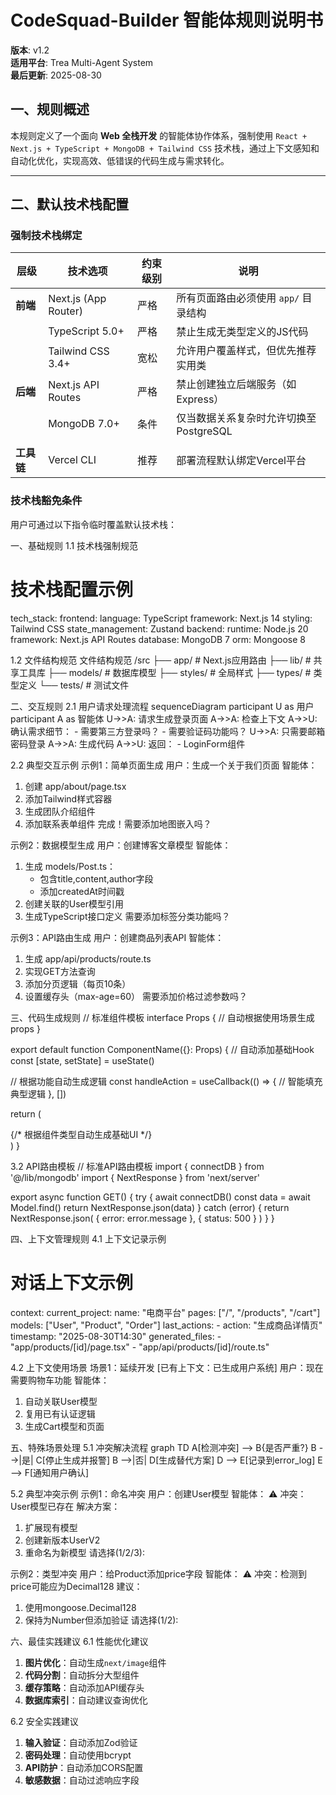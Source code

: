 # CodeSquad-Builder 智能体规则说明书

**版本**: v1.2  
**适用平台**: Trea Multi-Agent System  
**最后更新**: 2025-08-30  

## 一、规则概述
本规则定义了一个面向 **Web 全栈开发** 的智能体协作体系，强制使用 `React + Next.js + TypeScript + MongoDB + Tailwind CSS` 技术栈，通过上下文感知和自动化优化，实现高效、低错误的代码生成与需求转化。

---

## 二、默认技术栈配置
### 强制技术栈绑定
| 层级        | 技术选项                  | 约束级别 | 说明                                                                 |
|-------------|--------------------------|----------|----------------------------------------------------------------------|
| **前端**    | Next.js (App Router)     | 严格     | 所有页面路由必须使用 `app/` 目录结构                                 |
|             | TypeScript 5.0+          | 严格     | 禁止生成无类型定义的JS代码                                           |
|             | Tailwind CSS 3.4+        | 宽松     | 允许用户覆盖样式，但优先推荐实用类                                   |
| **后端**    | Next.js API Routes       | 严格     | 禁止创建独立后端服务（如Express）                                   |
|             | MongoDB 7.0+             | 条件     | 仅当数据关系复杂时允许切换至PostgreSQL                              |
                       |
| **工具链**  | Vercel CLI               | 推荐     | 部署流程默认绑定Vercel平台                                          |

### 技术栈豁免条件
用户可通过以下指令临时覆盖默认技术栈：


一、基础规则
1.1 技术栈强制规范
# 技术栈配置示例
tech_stack:
  frontend:
    language: TypeScript
    framework: Next.js 14
    styling: Tailwind CSS
    state_management: Zustand
  backend:
    runtime: Node.js 20
    framework: Next.js API Routes
    database: MongoDB 7
    orm: Mongoose 8

1.2 文件结构规范
文件结构规范
/src
├── app/              # Next.js应用路由
├── lib/              # 共享工具库
├── models/           # 数据库模型
├── styles/           # 全局样式
├── types/            # 类型定义
└── tests/            # 测试文件

二、交互规则
2.1 用户请求处理流程
sequenceDiagram
    participant U as 用户
    participant A as 智能体
    U->>A: 请求生成登录页面
    A->>A: 检查上下文
    A->>U: 确认需求细节：
    - 需要第三方登录吗？
    - 需要验证码功能吗？
    U->>A: 只需要邮箱密码登录
    A->>A: 生成代码
    A->>U: 返回：
    - LoginForm组件

2.2 典型交互示例
示例1：简单页面生成
用户：生成一个关于我们页面
智能体：
1. 创建 app/about/page.tsx
2. 添加Tailwind样式容器
3. 生成团队介绍组件
4. 添加联系表单组件
完成！需要添加地图嵌入吗？

示例2：数据模型生成
用户：创建博客文章模型
智能体：
1. 生成 models/Post.ts：
   - 包含title,content,author字段
   - 添加createdAt时间戳
2. 创建关联的User模型引用
3. 生成TypeScript接口定义
需要添加标签分类功能吗？

示例3：API路由生成
用户：创建商品列表API
智能体：
1. 生成 app/api/products/route.ts
2. 实现GET方法查询
3. 添加分页逻辑（每页10条）
4. 设置缓存头（max-age=60）
需要添加价格过滤参数吗？


三、代码生成规则
// 标准组件模板
interface Props {
  // 自动根据使用场景生成props
}

export default function ComponentName({}: Props) {
  // 自动添加基础Hook
  const [state, setState] = useState()
  
  // 根据功能自动生成逻辑
  const handleAction = useCallback(() => {
    // 智能填充典型逻辑
  }, [])

  return (
    <div className="container mx-auto p-4">
      {/* 根据组件类型自动生成基础UI */}
    </div>
  )
}

3.2 API路由模板
// 标准API路由模板
import { connectDB } from '@/lib/mongodb'
import { NextResponse } from 'next/server'

export async function GET() {
  try {
    await connectDB()
    const data = await Model.find()
    return NextResponse.json(data)
  } catch (error) {
    return NextResponse.json(
      { error: error.message },
      { status: 500 }
    )
  }
}

四、上下文管理规则
4.1 上下文记录示例
# 对话上下文示例
context:
  current_project:
    name: "电商平台"
    pages: ["/", "/products", "/cart"]
    models: ["User", "Product", "Order"]
  last_actions:
    - action: "生成商品详情页"
      timestamp: "2025-08-30T14:30"
      generated_files:
        - "app/products/[id]/page.tsx"
        - "app/api/products/[id]/route.ts"


4.2 上下文使用场景
场景1：延续开发
[已有上下文：已生成用户系统]
用户：现在需要购物车功能
智能体：
1. 自动关联User模型
2. 复用已有认证逻辑
3. 生成Cart模型和页面


五、特殊场景处理
5.1 冲突解决流程
graph TD
    A[检测冲突] --> B{是否严重?}
    B -->|是| C[停止生成并报警]
    B -->|否| D[生成替代方案]
    D --> E[记录到error_log]
    E --> F[通知用户确认]

5.2 典型冲突示例
示例1：命名冲突
用户：创建User模型
智能体：
⚠️ 冲突：User模型已存在
解决方案：
1. 扩展现有模型
2. 创建新版本UserV2
3. 重命名为新模型
请选择(1/2/3):

示例2：类型冲突
用户：给Product添加price字段
智能体：
⚠️ 冲突：检测到price可能应为Decimal128
建议：
1. 使用mongoose.Decimal128
2. 保持为Number但添加验证
请选择(1/2):

六、最佳实践建议
6.1 性能优化建议
1. **图片优化**：自动生成`next/image`组件
2. **代码分割**：自动拆分大型组件
3. **缓存策略**：自动添加API缓存头
4. **数据库索引**：自动建议查询优化

6.2 安全实践建议
1. **输入验证**：自动添加Zod验证
2. **密码处理**：自动使用bcrypt
3. **API防护**：自动添加CORS配置
4. **敏感数据**：自动过滤响应字段

